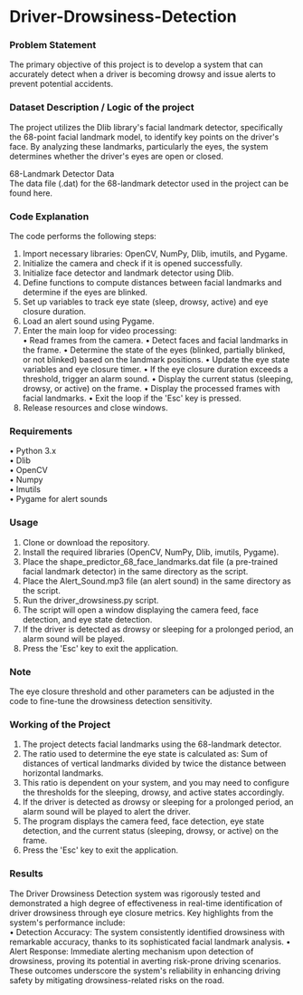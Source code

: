 # Driver-Drowsiness-Detection


### Problem Statement
The primary objective of this project is to develop a system that can accurately detect when a driver is becoming drowsy and issue alerts to prevent potential accidents.


### Dataset Description / Logic of the project
The project utilizes the Dlib library's facial landmark detector, specifically the 68-point facial landmark model, to identify key points on the driver's face. By analyzing these landmarks, particularly the eyes, the system determines whether the driver's eyes are open or closed.

68-Landmark Detector Data   
The data file (.dat) for the 68-landmark detector used in the project can be found here.


### Code Explanation
The code performs the following steps:
1.	Import necessary libraries: OpenCV, NumPy, Dlib, imutils, and Pygame.
2.	Initialize the camera and check if it is opened successfully.
3.	Initialize face detector and landmark detector using Dlib.
4.	Define functions to compute distances between facial landmarks and determine if the eyes are blinked.
5.	Set up variables to track eye state (sleep, drowsy, active) and eye closure duration.
6.	Load an alert sound using Pygame.
7.	Enter the main loop for video processing:   
    •	Read frames from the camera.
    •	Detect faces and facial landmarks in the frame.
    •	Determine the state of the eyes (blinked, partially blinked, or not blinked) based on the landmark positions.
    •	Update the eye state variables and eye closure timer.
    •	If the eye closure duration exceeds a threshold, trigger an alarm sound.
    •	Display the current status (sleeping, drowsy, or active) on the frame.
    •	Display the processed frames with facial landmarks.
    •	Exit the loop if the 'Esc' key is pressed.
8.	Release resources and close windows.


### Requirements
•	Python 3.x   
•	Dlib   
•	OpenCV   
•	Numpy   
•	Imutils   
•	Pygame for alert sounds


### Usage
1.	Clone or download the repository.
2.	Install the required libraries (OpenCV, NumPy, Dlib, imutils, Pygame).
3.	Place the shape_predictor_68_face_landmarks.dat file (a pre-trained facial landmark detector) in the same directory as the script.
4.	Place the Alert_Sound.mp3 file (an alert sound) in the same directory as the script.
5.	Run the driver_drowsiness.py script.
6.	The script will open a window displaying the camera feed, face detection, and eye state detection.
7.	If the driver is detected as drowsy or sleeping for a prolonged period, an alarm sound will be played.
8.	Press the 'Esc' key to exit the application.  

### Note   
The eye closure threshold and other parameters can be adjusted in the code to fine-tune the drowsiness detection sensitivity.


### Working of the Project
1.	The project detects facial landmarks using the 68-landmark detector.
2.	The ratio used to determine the eye state is calculated as: Sum of distances of vertical landmarks divided by twice the distance between horizontal landmarks.
3.	This ratio is dependent on your system, and you may need to configure the thresholds for the sleeping, drowsy, and active states accordingly.
4.	If the driver is detected as drowsy or sleeping for a prolonged period, an alarm sound will be played to alert the driver.
5.	The program displays the camera feed, face detection, eye state detection, and the current status (sleeping, drowsy, or active) on the frame.
6.	Press the 'Esc' key to exit the application.


### Results
The Driver Drowsiness Detection system was rigorously tested and demonstrated a high degree of effectiveness in real-time identification of driver drowsiness through eye closure metrics.    Key highlights from the system's performance include:   
•	Detection Accuracy: The system consistently identified drowsiness with remarkable accuracy, thanks to its sophisticated facial landmark analysis.
•	Alert Response: Immediate alerting mechanism upon detection of drowsiness, proving its potential in averting risk-prone driving scenarios.   
These outcomes underscore the system's reliability in enhancing driving safety by mitigating drowsiness-related risks on the road.
